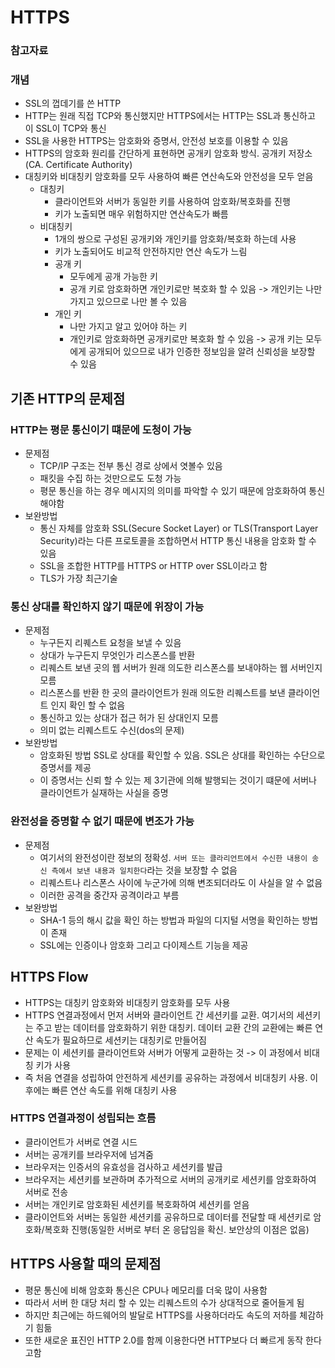 # HTTPS
### 참고자료

### 개념
* SSL의 껍데기를 쓴 HTTP
* HTTP는 원래 직접 TCP와 통신했지만 HTTPS에서는 HTTP는 SSL과 통신하고 이 SSL이 TCP와 통신
* SSL을 사용한 HTTPS는 암호화와 증명서, 안전성 보호를 이용할 수 있음
* HTTPS의 암호화 원리를 간단하게 표현하면 공개키 암호화 방식. 공개키 저장소(CA. Certificate Authority)
* 대칭키와 비대칭키 암호화를 모두 사용하여 빠른 연산속도와 안전성을 모두 얻음
  * 대칭키
    * 클라이언트와 서버가 동일한 키를 사용하여 암호화/복호화를 진행
    * 키가 노출되면 매우 위험하지만 연산속도가 빠름
  * 비대칭키
    * 1개의 쌍으로 구성된 공개키와 개인키를 암호화/복호화 하는데 사용
    * 키가 노출되어도 비교적 안전하지만 연산 속도가 느림
    * 공개 키
        * 모두에게 공개 가능한 키
        * 공개 키로 암호화하면 개인키로만 복호화 할 수 있음 -> 개인키는 나만 가지고 있으므로 나만 볼 수 있음
    * 개인 키
        * 나만 가지고 알고 있어야 하는 키
        * 개인키로 암호화하면 공개키로만 복호화 할 수 있음 -> 공개 키는 모두에게 공개되어 있으므로 내가 인증한 정보임을 알려 신뢰성을 보장할 수 있음


## 기존 HTTP의 문제점
### HTTP는 평문 통신이기 떄문에 도청이 가능
* 문제점
    * TCP/IP 구조는 전부 통신 경로 상에서 엿볼수 있음
    * 패킷을 수집 하는 것만으로도 도청 가능
    * 평문 통신을 하는 경우 메시지의 의미를 파악할 수 있기 때문에 암호화하여 통신 해야함
* 보완방법
    * 통신 자체를 암호화 SSL(Secure Socket Layer) or TLS(Transport Layer Security)라는 다른 프로토콜을 조합하면서 HTTP 통신 내용을 암호화 할 수 있음
    * SSL을 조합한 HTTP를 HTTPS or HTTP over SSL이라고 함
    * TLS가 가장 최근기술
### 통신 상대를 확인하지 않기 때문에 위장이 가능
* 문제점
    * 누구든지 리퀘스트 요청을 보낼 수 있음
    * 상대가 누구든지 무엇인가 리스폰스를 반환
    * 리퀘스트 보낸 곳의 웹 서버가 원래 의도한 리스폰스를 보내야하는 웹 서버인지 모름
    * 리스폰스를 반환 한 곳의 클라이언트가 원래 의도한 리퀘스트를 보낸 클라이언트 인지 확인 할 수 없음
    * 통신하고 있는 상대가 접근 허가 된 상대인지 모름
    * 의미 없는 리퀘스트도 수신(dos의 문제)
* 보완방법
    * 암호화된 방법 SSL로 상대를 확인할 수 있음. SSL은 상대를 확인하는 수단으로 증명서를 제공
    * 이 증명서는 신뢰 할 수 있는 제 3기관에 의해 발행되는 것이기 떄문에 서버나 클라이언트가 실재하는 사실을 증명
### 완전성을 증명할 수 없기 때문에 변조가 가능
* 문제점
    * 여기서의 완전성이란 정보의 정확성. ```서버 또는 클라리언트에서 수신한 내용이 송신 측에서 보낸 내용과 일치한다```라는 것을 보장할 수 없음
    * 리퀘스트나 리스폰스 사이에 누군가에 의해 변조되더라도 이 사실을 알 수 없음
    * 이러한 공격을 중간자 공격이라고 부름
* 보완방법
    * SHA-1 등의 해시 값을 확인 하는 방법과 파일의 디지털 서명을 확인하는 방법이 존재
    * SSL에는 인증이나 암호화 그리고 다이제스트 기능을 제공

## HTTPS Flow
* HTTPS는 대칭키 암호화와 비대칭키 암호화를 모두 사용
* HTTPS 연결과정에서 먼저 서버와 클라이언트 간 세션키를 교환. 여기서의 세션키는 주고 받는 데이터를 암호화하기 위한 대칭키. 데이터 교환 간의 교환에는 빠른 연산 속도가 필요하므로 세션키는 대칭키로 만들어짐
* 문제는 이 세션키를 클라이언트와 서버가 어떻게 교환하는 것 -> 이 과정에서 비대칭 키가 사용
* 즉 처음 연결을 성립하여 안전하게 세션키를 공유하는 과정에서 비대칭키 사용. 이후에는 빠른 연산 속도를 위해 대칭키 사용
### HTTPS 연결과정이 성립되는 흐름
* 클라이언트가 서버로 연결 시드
* 서버는 공개키를 브라우저에 넘겨줌
* 브라우저는 인증서의 유효성을 검사하고 세션키를 발급
* 브라우저는 세션키를 보관하며 추가적으로 서버의 공개키로 세션키를 암호화하여 서버로 전송
* 서버는 개인키로 암호화된 세션키를 복호화하여 세션키를 얻음
* 클라이언트와 서버는 동일한 세션키를 공유하므로 데이터를 전달할 때 세션키로 암호화/복호화 진행(동일한 서버로 부터 온 응답임을 확신. 보안상의 이점은 없음)

## HTTPS 사용할 때의 문제점
* 평문 통신에 비해 암호화 통신은 CPU나 메모리를 더욱 많이 사용함
* 따라서 서버 한 대당 처리 할 수 있는 리퀘스트의 수가 상대적으로 줄어들게 됨
* 하지만 최근에는 하드웨어의 발달로 HTTPS를 사용하더라도 속도의 저하를 체감하기 힘듦
* 또한 새로운 표진인 HTTP 2.0를 함께 이용한다면 HTTP보다 더 빠르게 동작 한다고함